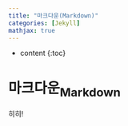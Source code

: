 ```yaml
---
title: "마크다운(Markdown)"
categories: [Jekyll]
mathjax: true
---
```


* content
{:toc}
# 마크다운<sub>Markdown</sub>

히히!

